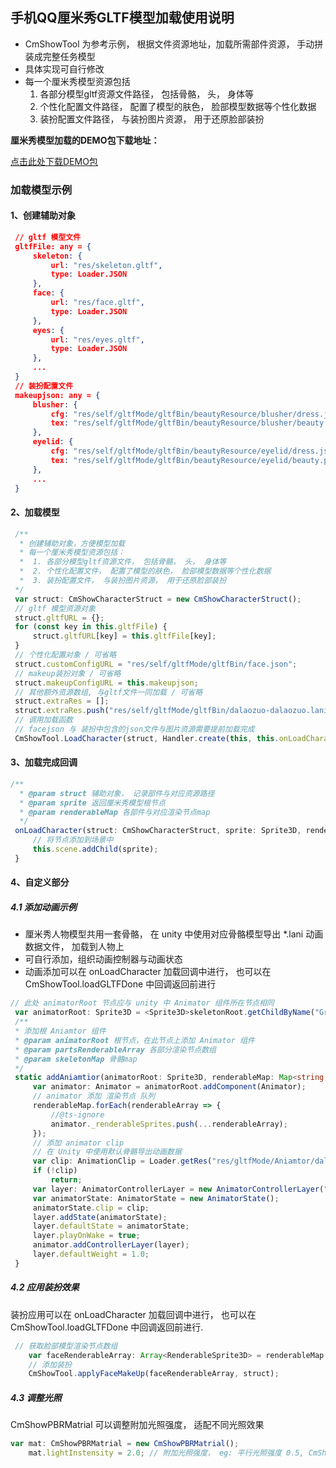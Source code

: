 ## 手机QQ厘米秀GLTF模型加载使用说明

- CmShowTool 为参考示例， 根据文件资源地址，加载所需部件资源， 手动拼装成完整任务模型
- 具体实现可自行修改
- 每一个厘米秀模型资源包括
  1. 各部分模型gltf资源文件路径， 包括骨骼， 头， 身体等
  2. 个性化配置文件路径， 配置了模型的肤色， 脸部模型数据等个性化数据
  3. 装扮配置文件路径， 与装扮图片资源， 用于还原脸部装扮

**厘米秀模型加载的DEMO包下载地址：**

[点击此处下载DEMO包](https://layabox-10028350.cos.ap-shanghai.myqcloud.com/CmShwoDemo.zip)

### 加载模型示例

#### 1、创建辅助对象

```json
 // gltf 模型文件
 gltfFile: any = {
     skeleton: {
         url: "res/skeleton.gltf",
         type: Loader.JSON
     },
     face: {
         url: "res/face.gltf",
         type: Loader.JSON
     },
     eyes: {
         url: "res/eyes.gltf",
         type: Loader.JSON
     },
     ...
 }
 // 装扮配置文件
 makeupjson: any = {
     blusher: {
         cfg: "res/self/gltfMode/gltfBin/beautyResource/blusher/dress.json",
         tex: "res/self/gltfMode/gltfBin/beautyResource/blusher/beauty.png"
     },
     eyelid: {
         cfg: "res/self/gltfMode/gltfBin/beautyResource/eyelid/dress.json",
         tex: "res/self/gltfMode/gltfBin/beautyResource/eyelid/beauty.png"
     },
     ...
 }
```

#### 2、加载模型

```typescript
 /**
  * 创建辅助对象，方便模型加载
  * 每一个厘米秀模型资源包括：
  *  1. 各部分模型gltf资源文件， 包括骨骼， 头， 身体等
  *  2. 个性化配置文件， 配置了模型的肤色， 脸部模型数据等个性化数据
  *  3. 装扮配置文件， 与装扮图片资源， 用于还原脸部装扮
 */
 var struct: CmShowCharacterStruct = new CmShowCharacterStruct();
 // gltf 模型资源对象
 struct.gltfURL = {};
 for (const key in this.gltfFile) {
     struct.gltfURL[key] = this.gltfFile[key];
 }
 // 个性化配置对象 / 可省略
 struct.customConfigURL = "res/self/gltfMode/gltfBin/face.json";
 // makeup装扮对象 / 可省略
 struct.makeupConfigURL = this.makeupjson;
 // 其他额外资源数组, 与gltf文件一同加载 / 可省略
 struct.extraRes = [];
 struct.extraRes.push("res/self/gltfMode/gltfBin/dalaozuo-dalaozuo.lani");
 // 调用加载函数
 // facejson 与 装扮中包含的json文件与图片资源需要提前加载完成
 CmShowTool.LoadCharacter(struct, Handler.create(this, this.onLoadCharacter, [struct]));
```

#### 3、加载完成回调

```typescript
/**
  * @param struct 辅助对象， 记录部件与对应资源路径
  * @param sprite 返回厘米秀模型根节点
  * @param renderableMap 各部件与对应渲染节点map
  */
 onLoadCharacter(struct: CmShowCharacterStruct, sprite: Sprite3D, renderableMap: Map<string, Array<RenderableSprite3D>>) {
     // 将节点添加到场景中
     this.scene.addChild(sprite);
 }
```

#### 4、自定义部分

##### 4.1 添加动画示例

- 厘米秀人物模型共用一套骨骼， 在 unity 中使用对应骨骼模型导出 *.lani 动画数据文件， 加载到人物上
- 可自行添加，组织动画控制器与动画状态
- 动画添加可以在 onLoadCharacter 加载回调中进行， 也可以在 CmShowTool.loadGLTFDone 中回调返回前进行

```typescript
// 此处 animatorRoot 节点应与 unity 中 Animator 组件所在节点相同
 var animatorRoot: Sprite3D = <Sprite3D>skeletonRoot.getChildByName("Group");
 /**
 * 添加根 Aniamtor 组件
 * @param animatorRoot 根节点，在此节点上添加 Animator 组件
 * @param partsRenderableArray 各部分渲染节点数组
 * @param skeletonMap 骨骼map
 */
 static addAniamtior(animatorRoot: Sprite3D, renderableMap: Map<string, Array<RenderableSprite3D>>, skeletonMap: Map<string, Sprite3D>) {
     var animator: Animator = animatorRoot.addComponent(Animator);
     // animator 添加 渲染节点 队列
     renderableMap.forEach(renderableArray => {
         //@ts-ignore
         animator._renderableSprites.push(...renderableArray);
     });
     // 添加 animator clip
     // 在 Unity 中使用默认骨骼导出动画数据
     var clip: AnimationClip = Loader.getRes("res/gltfMode/Aniamtor/dalaozuo-dalaozuo.lani");
     if (!clip)
         return;
     var layer: AnimatorControllerLayer = new AnimatorControllerLayer("test");
     var animatorState: AnimatorState = new AnimatorState();
     animatorState.clip = clip;
     layer.addState(animatorState);
     layer.defaultState = animatorState;
     layer.playOnWake = true;
     animator.addControllerLayer(layer);
     layer.defaultWeight = 1.0;
 }
```

##### 4.2  应用装扮效果

 装扮应用可以在 onLoadCharacter 加载回调中进行， 也可以在 CmShowTool.loadGLTFDone 中回调返回前进行.

```typescript
 // 获取脸部模型渲染节点数组
    var faceRenderableArray: Array<RenderableSprite3D> = renderableMap.get("face");
    // 添加装扮
    CmShowTool.applyFaceMakeUp(faceRenderableArray, struct);
```

##### 4.3  调整光照

CmShowPBRMatrial 可以调整附加光照强度， 适配不同光照效果

```typescript
var mat: CmShowPBRMatrial = new CmShowPBRMatrial();
    mat.lightInstensity = 2.0; // 附加光照强度， eg: 平行光照强度 0.5, CmShowPBRMatrial 附加光照强度 1.5， 材质实际光照强度 0.5 * 1.5 = 0.75
```

